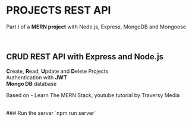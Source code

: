 # PROJECTS REST API
Part I of a **MERN project** with Node.js, Express, MongoDB and Mongoose

<br />

## CRUD REST API with Express and Node.js
**C**reate, **R**ead, **U**pdate and **D**elete Projects<br />
Authentication with **JWT**<br />
**Mongo DB** database

Based on - Learn The MERN Stack, youtube tutorial by Traversy Media

<br />
### Run the server
`npm run server`
